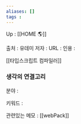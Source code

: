 ```yaml
---
aliases: []
tags : 
---
```

Up : [[HOME 🌎]]

출처 : 유데미 
저자 :
URL : 
인용 : 

[[타입스크립트 컴파일러]]

### 생각의 연결고리
분야 :

키워드 :

관련있는 메모 : [[webPack]]